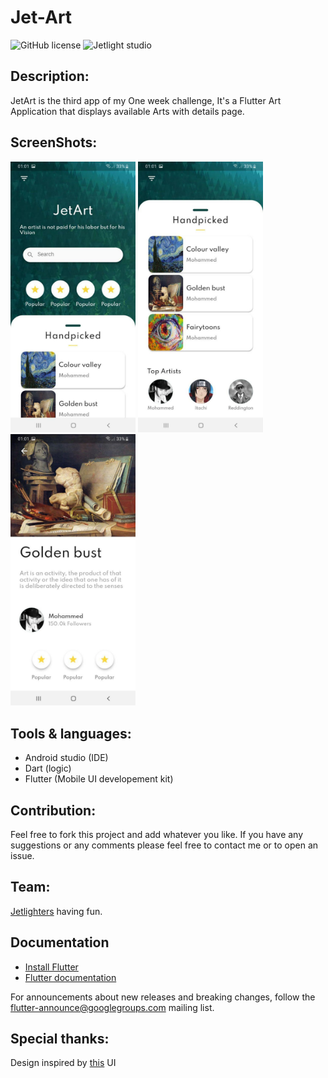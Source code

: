 # Jet-Art

![GitHub license](https://img.shields.io/github/license/Mohammed-Benotmane/Tower-Defense-Game.svg)
![Jetlight studio](https://img.shields.io/badge/Made%20by-Jetlight%20studio-blue.svg?color=082544)

## Description:

JetArt is the third app of my One week challenge, It's a Flutter Art Application that displays available Arts with details page.

## ScreenShots:

<img src="screenshots/s1.jpg" width="200" /> <img src="screenshots/s2.jpg" width="200" /> <img src="screenshots/s3.jpg" width="200" />

## Tools & languages:
* Android studio (IDE)
* Dart (logic)
* Flutter (Mobile UI developement kit)

## Contribution:
Feel free to fork this project and add whatever you like. If you have any suggestions or any comments please feel free to contact me or to open an issue.

## Team:
[Jetlighters](https://github.com/JetLightStudio) having fun.

## Documentation
* [Install Flutter](https://flutter.dev/get-started/)
* [Flutter documentation](https://flutter.dev/docs)

For announcements about new releases and breaking changes, follow the
[flutter-announce@googlegroups.com](https://groups.google.com/forum/#!forum/flutter-announce)
mailing list.

## Special thanks:
Design inspired by [this](https://www.pinterest.com/pin/1829656087961635/) UI
